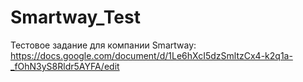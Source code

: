 # Smartway_Test
Тестовое задание для компании Smartway:
https://docs.google.com/document/d/1Le6hXcI5dzSmltzCx4-k2q1a-_fOhN3yS8Rldr5AYFA/edit
